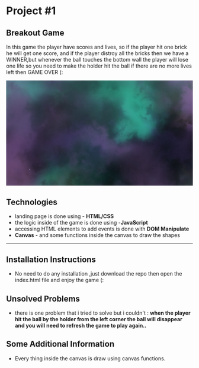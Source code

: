 # Project #1

## Breakout Game

In this game the player have scores and lives, so if the player hit one brick he will get one score, and if the player distroy all the bricks then we have a WINNER,but whenever the ball touches the bottom wall the player will lose one life so you need to make the holder hit the ball if there are no more lives left then GAME OVER (:

![landing page](img/bg-canvas.png)

## Technologies

- landing page is done using - **HTML/CSS**
- the logic inside of the game is done using -**JavaScript**
- accessing HTML elements to add events is done with **DOM Manipulate**
- **Canvas** - and some functions inside the canvas to draw the shapes

---

## Installation Instructions

- No need to do any installation ,just download the repo then open the index.html file and enjoy the game (:


## Unsolved Problems

- there is one problem that i tried to solve but i couldn't : **when the player hit the ball by the holder from the left corner the ball will disappear and you will need to refresh the game to play again..**

## Some Additional Information 

- Every thing inside the canvas is draw using canvas functions.